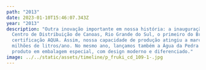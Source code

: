 ```yaml
---
path: "2013"
date: 2023-01-10T15:46:07.343Z
year: "2013"
description: "Outra inovação importante em nossa história: a inauguração do
  Centro de Distribuição de Canoas, Rio Grande do Sul, o primeiro do Brasil com
  certificação AQUA. Assim, nossa capacidade de produção atingiu a marca de 380
  milhões de litros/ano. No mesmo ano, lançamos também a Água da Pedra Premium,
  produto em embalagem especial, com design moderno e diferenciado."
image: ../../static/assets/timeline/p_fruki_cd_109-1-.jpg
---
```

